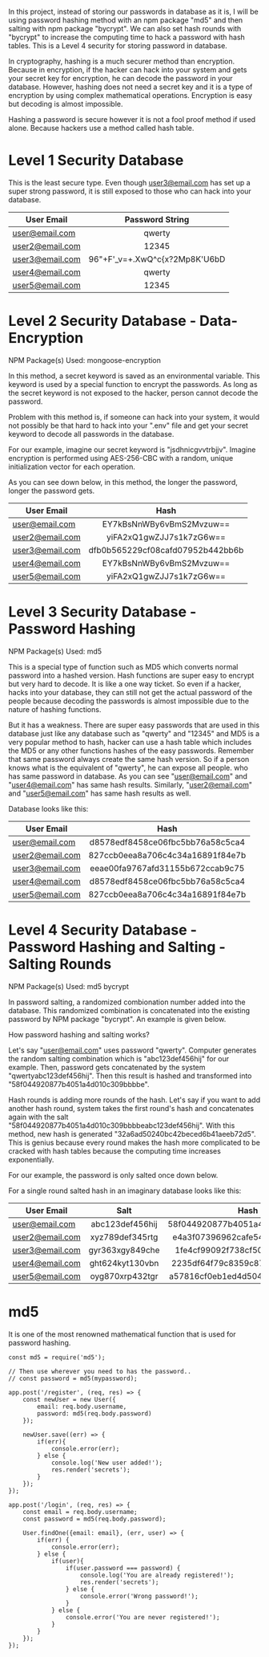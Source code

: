 In this project, instead of storing our passwords in database as it is, I will be using password hashing method
with an npm package "md5" and then salting with npm package "bycrypt". We can also set hash rounds with "bycrypt" to increase the computing time to hack a password with hash tables. This is a Level 4 security for storing password in database.

In cryptography, hashing is a much securer method than encryption. Because in encryption, if the hacker can hack into your system and gets your secret key for encryption, he can decode the password in your database. However, hashing does not need a secret key and it is a type of encryption by using complex mathematical operations. Encryption is easy but decoding is almost impossible.

Hashing a password is secure however it is not a fool proof method if used alone. Because hackers use a method called hash table.

Level 1 Security Database
===

This is the least secure type. Even though user3@email.com has set up a super strong password, it is still exposed to those who can hack into your database.


| User Email        | Password String                 |
| ----------------- |:-------------------------------:|
| user@email.com    | qwerty                          |
| user2@email.com   | 12345                           |
| user3@email.com   | 96"+F'_v=+.XwQ^c{x?2Mp8K'U6bD   |
| user4@email.com   | qwerty                          |
| user5@email.com   | 12345                           |

Level 2 Security Database - Data-Encryption
===

NPM Package(s) Used:
mongoose-encryption

In this method, a secret keyword is saved as an environmental variable. This keyword is used by a special function to encrypt the passwords. As long as the secret keyword is not exposed to the hacker, person cannot decode the password.

Problem with this method is, if someone can hack into your system, it would not possibly be that hard to hack into your ".env" file and get your secret keyword to decode all passwords in the database.

For our example, imagine our secret keyword is "jsdhnicgvvtrbjjv". Imagine encryption is performed using AES-256-CBC with a random, unique initialization vector for each operation.

As you can see down below, in this method, the longer the password, longer the password gets.

| User Email        | Hash                                             |
| ----------------- |:------------------------------------------------:|
| user@email.com    | EY7kBsNnWBy6vBmS2Mvzuw==                         |
| user2@email.com   | yiFA2xQ1gwZJJ7s1k7zG6w==                         |
| user3@email.com   | dfb0b565229cf08cafd07952b442bb6b                 |
| user4@email.com   | EY7kBsNnWBy6vBmS2Mvzuw==                         |
| user5@email.com   | yiFA2xQ1gwZJJ7s1k7zG6w==                         |

Level 3 Security Database - Password Hashing
===

NPM Package(s) Used:
md5

This is a special type of function such as MD5 which converts normal password into a hashed version. Hash functions are super easy to encrypt but very hard to decode. It is like a one way ticket. So even if a hacker, hacks into your database, they can still not get the actual password of the people because decoding the passwords is almost impossible due to the nature of hashing functions.

But it has a weakness. There are super easy passwords that are used in this database just like any database such as "qwerty" and "12345" and MD5 is a very popular method to hash, hacker can use a hash table which includes the MD5 or any other functions hashes of the easy passwords. Remember that same password always create the same hash version. So if a person knows what is the equivalent of "qwerty", he can expose all people. who has same password in database. As you can see "user@email.com" and "user4@email.com" has same hash results. Similarly, "user2@email.com" and "user5@email.com" has same hash results as well.

Database looks like this:

| User Email        | Hash                                    |
| ----------------- |:---------------------------------------:|
| user@email.com    | d8578edf8458ce06fbc5bb76a58c5ca4        |
| user2@email.com   | 827ccb0eea8a706c4c34a16891f84e7b        |
| user3@email.com   | eeae00fa9767afd31155b672ccab9c75        |
| user4@email.com   | d8578edf8458ce06fbc5bb76a58c5ca4        |
| user5@email.com   | 827ccb0eea8a706c4c34a16891f84e7b        |


Level 4 Security Database - Password Hashing and Salting - Salting Rounds
===

NPM Package(s) Used:
md5
bycrypt

In password salting, a randomized combionation number added into the database. This randomized combination is concatenated into the existing password by NPM package "bycrypt". An example is given below.

How password hashing and salting works?

Let's say "user@email.com" uses password "qwerty". Computer generates the random salting combination which is "abc123def456hij" for our example. Then, password gets concatenated by the system "qwertyabc123def456hij". Then this result is hashed and transformed into "58f044920877b4051a4d010c309bbbbe".

Hash rounds is adding more rounds of the hash. Let's say if you want to add another hash round, system takes the first round's hash and concatenates again with the salt "58f044920877b4051a4d010c309bbbbeabc123def456hij". With this method, new hash is generated "32a6ad50240bc42beced6b41aeeb72d5". This is genius because every round makes the hash more complicated to be cracked with hash tables because the computing time increases exponentially.

For our example, the password is only salted once down below.

For a single round salted hash in an imaginary database looks like this:

| User Email        | Salt              | Hash                                    |
| ----------------- |:-----------------:|:---------------------------------------:|
| user@email.com    | abc123def456hij   | 58f044920877b4051a4d010c309bbbbe        |
| user2@email.com   | xyz789def345rtg   | e4a3f07396962cafe54bfcfc218bd8be        |
| user3@email.com   | gyr363xgy849che   | 1fe4cf99092f738cf5058c6fab6c80ff        |
| user4@email.com   | ght624kyt130vbn   | 2235df64f79c8359c8718f7dff460489        |
| user5@email.com   | oyg870xrp432tgr   | a57816cf0eb1ed4d504295f76857b21a        |


md5
===

It is one of the most renowned mathematical function that is used for password hashing.

```
const md5 = require('md5');

// Then use wherever you need to has the password..
// const password = md5(mypassword);

app.post('/register', (req, res) => {
    const newUser = new User({
        email: req.body.username,
        password: md5(req.body.password)
    });

    newUser.save((err) => {
        if(err){
            console.error(err);
        } else {
            console.log('New user added!');
            res.render('secrets');
        }
    });
});

app.post('/login', (req, res) => {
    const email = req.body.username;
    const password = md5(req.body.password);

    User.findOne({email: email}, (err, user) => {
        if(err) {
            console.error(err);
        } else {
            if(user){
                if(user.password === password) {
                    console.log('You are already registered!');
                    res.render('secrets');
                } else {
                    console.error('Wrong password!');
                }
            } else {
                console.error('You are never registered!');
            }
        }
    });
});
```